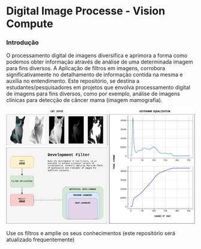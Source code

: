 # Digital Image Processe - Vision Compute

### Introdução

O processamento digital de imagens diversifica e aprimora a forma como podemos obter informação através de análise de uma determinada imagem para fins diversos. A Aplicação de filtros em imagens, corrobora significativamente no detalhamento de informação contida na mesma e auxília no entendimento. Este repositório, se destina a estudantes/pesquisadores em projetos que envolva processamento digital de imagens para fins diversos, como por exemplo, análise de imagens clínicas para detecção de câncer mama (imagem mamografia).

<img src="img/banner.png?raw=true"/>

Use os filtros e amplie os seus conhecimentos (este repositório será atualizado frequentemente)

